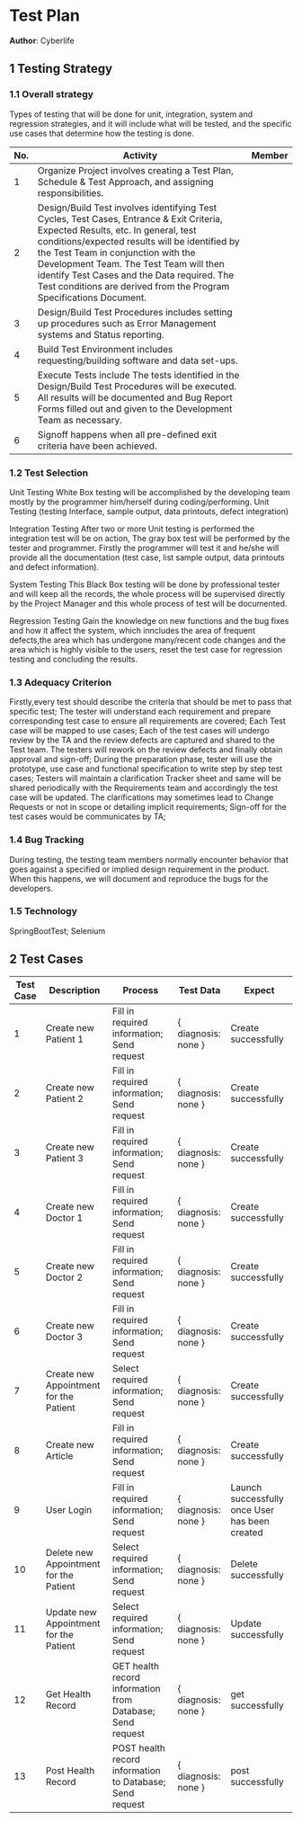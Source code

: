 # Test Plan

**Author**: Cyberlife

## 1 Testing Strategy

### 1.1 Overall strategy

Types of testing that will be done for unit, integration, system and regression strategies, and it will include what will be tested, and the specific use cases that determine how the testing is done. 

No. | Activity | Member 
--- | --- | ---
1 |Organize Project involves creating a Test Plan, Schedule & Test Approach, and assigning responsibilities.
2 |Design/Build Test involves identifying Test Cycles, Test Cases, Entrance & Exit Criteria, Expected Results, etc. In general, test conditions/expected results will be identified by the Test Team in conjunction with the Development Team. The Test Team will then identify Test Cases and the Data required. The Test conditions are derived from the Program Specifications Document.
3 |Design/Build Test Procedures includes setting up procedures such as Error Management systems and Status reporting.
4 |Build Test Environment includes requesting/building software and data set-ups.
5 |Execute Tests include The tests identified in the Design/Build Test Procedures will be executed.  All results will be documented and Bug Report Forms filled out and given to the Development Team as necessary.
6 |Signoff happens when all pre-defined exit criteria have been achieved.

### 1.2 Test Selection

Unit Testing
White Box testing will be accomplished by the developing team mostly by the programmer him/herself during coding/performing.
Unit Testing (testing Interface, sample output, data printouts, defect integration)

Integration Testing
After two or more Unit testing is performed the integration test will be on action,
The gray box test will be performed by the tester and programmer. Firstly the programmer will test it and he/she will provide all the documentation (test case, list sample output, data printouts and defect information).

System Testing
This Black Box testing will be done by professional tester and will keep all the records, the whole process will be supervised directly by the Project Manager and this whole process of test will be documented.

Regression Testing
Gain the knowledge on new functions and the bug fixes and how it affect the system, which inncludes the area of frequent defects,the area which has undergone many/recent code changes and the area which is highly visible to the users, reset the test case for regression testing and concluding the results.

 

### 1.3 Adequacy Criterion

Firstly,every test should describe the criteria that should be met to pass that specific test;
The tester will understand each requirement and prepare corresponding test case to ensure all requirements are covered;
Each Test case will be mapped to use cases;
Each of the test cases will undergo review by the TA and the review defects are captured and shared to the Test team. The testers will rework on the review defects and finally obtain approval and sign-off;
During the preparation phase, tester will use the prototype, use case and functional specification to write step by step test cases;
Testers will maintain a clarification Tracker sheet and same will be shared periodically with the Requirements team and accordingly the test case will be updated. The clarifications may sometimes lead to Change Requests or not in scope or detailing implicit requirements;
Sign-off for the test cases would be communicates by TA;

### 1.4 Bug Tracking

During testing, the testing team members normally encounter behavior that goes against a specified or implied design requirement in the product.  When this happens, we will document and reproduce the bugs for the developers.  

### 1.5 Technology

SpringBootTest; Selenium

## 2 Test Cases

Test Case | Description | Process | Test Data | Expect
--- | --- | --- | --- | ---
1 | Create new Patient 1 | Fill in required information; Send request | { diagnosis: none } | Create successfully
2 | Create new Patient 2 | Fill in required information; Send request | { diagnosis: none } | Create successfully
3 | Create new Patient 3 | Fill in required information; Send request | { diagnosis: none } | Create successfully
4 | Create new Doctor 1 | Fill in required information; Send request | { diagnosis: none } | Create successfully
5 | Create new Doctor 2 | Fill in required information; Send request | { diagnosis: none } | Create successfully
6 | Create new Doctor 3 | Fill in required information; Send request | { diagnosis: none } | Create successfully
7 | Create new Appointment for the Patient | Select required information; Send request | { diagnosis: none } | Create successfully
8 | Create new Article | Fill in required information; Send request | { diagnosis: none } | Create successfully
9 | User Login | Fill in required information; Send request | { diagnosis: none } | Launch successfully once User has been created
10 | Delete new Appointment for the Patient | Select required information; Send request | { diagnosis: none } | Delete successfully
11 | Update new Appointment for the Patient | Select required information; Send request | { diagnosis: none } | Update successfully
12 | Get Health Record | GET health record information from Database; Send request | { diagnosis: none } | get successfully
13 | Post Health Record | POST health record information to Database; Send request | { diagnosis: none } | post successfully
